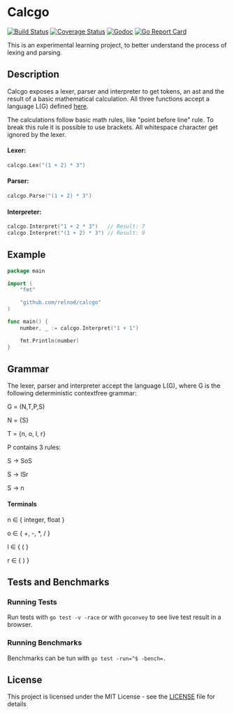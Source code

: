 # Calcgo

[![Build Status](https://travis-ci.org/relnod/calcgo.svg?branch=master)](https://travis-ci.org/relnod/calcgo)
[![Coverage Status](https://coveralls.io/repos/github/relnod/calcgo/badge.svg?branch=master)](https://coveralls.io/github/relnod/calcgo?branch=master)
[![Godoc](https://godoc.org/github.com/relnod/calcgo?status.svg)](https://godoc.org/github.com/relnod/calcgo)
[![Go Report Card](https://goreportcard.com/badge/github.com/relnod/calcgo)](https://goreportcard.com/report/github.com/relnod/calcgo)

This is an experimental learning project, to better understand the process of
lexing and parsing.

## Description
Calcgo exposes a lexer, parser and interpreter to get tokens, an ast and the
result of a basic mathematical calculation. All three functions accept a
language L(G) defined [here](#grammar).

The calculations follow basic math rules, like "point before line" rule. To
break this rule it is possible to use brackets.
All whitespace character get ignored by the lexer.

#### Lexer:
``` go
calcgo.Lex("(1 + 2) * 3")
```
#### Parser:
``` go
calcgo.Parse("(1 + 2) * 3")
```
#### Interpreter:
``` go
calcgo.Interpret("1 + 2 * 3")   // Result: 7
calcgo.Interpret("(1 + 2) * 3") // Result: 9
```

## Example
``` go
package main

import (
	"fmt"

	"github.com/relnod/calcgo"
)

func main() {
	number, _ := calcgo.Interpret("1 + 1")

	fmt.Println(number)
}
```

## Grammar

The lexer, parser and interpreter accept the language L(G), where G is the following deterministic
contextfree grammar:

G = (N,T,P,S)

N = {S}

T = {n, o, l, r}

P contains 3 rules:

S → SoS

S → lSr

S →  n

#### Terminals
n ∈ { integer, float }

o ∈ { +, -, *, / }

l ∈ { ( }

r ∈ { ) }

## Tests and Benchmarks

### Running Tests

Run tests with ```go test -v -race``` or with ```goconvey``` to see live test
result in a browser.

### Running Benchmarks

Benchmarks can be tun with ```go test -run=^$ -bench=.```

## License

This project is licensed under the MIT License - see the [LICENSE](../master/LICENSE) file for details
